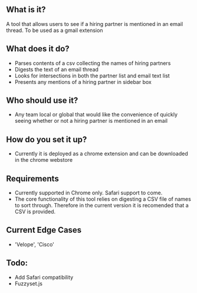 ## What is it?
A tool that allows users to see if a hiring partner is mentioned in an email thread. To be used as a gmail extension

## What does it do?
 - Parses contents of a csv collecting the names of hiring partners
 - Digests the text of an email thread
 - Looks for intersections in both the partner list and email text list 
 - Presents any mentions of a hiring partner in sidebar box 

## Who should use it?
 - Any team local or global that would like the convenience of quickly seeing whether or not a hiring partner is mentioned in an email 

## How do you set it up?
 - Currently it is deployed as a chrome extension and can be downloaded in the chrome webstore

## Requirements
 - Currently supported in Chrome only. Safari support to come.
 - The core functionality of this tool relies on digesting a CSV file of names to sort through. Therefore in the current version
it is recomended that a CSV is provided.

## Current Edge Cases
 - 'Velope', 'Cisco'

## Todo:
 - Add Safari compatibility
 - Fuzzyset.js 
